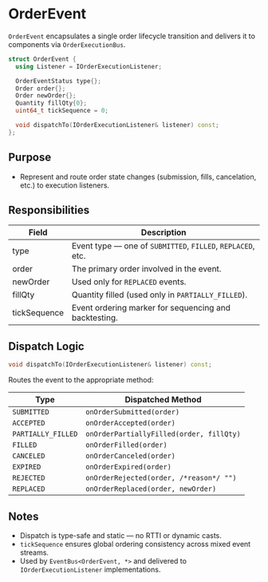 # OrderEvent

`OrderEvent` encapsulates a single order lifecycle transition and delivers it to components via `OrderExecutionBus`.

```cpp
struct OrderEvent {
  using Listener = IOrderExecutionListener;

  OrderEventStatus type{};
  Order order{};
  Order newOrder{};
  Quantity fillQty{0};
  uint64_t tickSequence = 0;

  void dispatchTo(IOrderExecutionListener& listener) const;
};
```

## Purpose

* Represent and route order state changes (submission, fills, cancelation, etc.) to execution listeners.

## Responsibilities

| Field        | Description                                                 |
| ------------ | ----------------------------------------------------------- |
| type         | Event type — one of `SUBMITTED`, `FILLED`, `REPLACED`, etc. |
| order        | The primary order involved in the event.                    |
| newOrder     | Used only for `REPLACED` events.                            |
| fillQty      | Quantity filled (used only in `PARTIALLY_FILLED`).          |
| tickSequence | Event ordering marker for sequencing and backtesting.       |

## Dispatch Logic

```cpp
void dispatchTo(IOrderExecutionListener& listener) const;
```

Routes the event to the appropriate method:

| Type               | Dispatched Method                        |
| ------------------ | ---------------------------------------- |
| `SUBMITTED`        | `onOrderSubmitted(order)`                |
| `ACCEPTED`         | `onOrderAccepted(order)`                 |
| `PARTIALLY_FILLED` | `onOrderPartiallyFilled(order, fillQty)` |
| `FILLED`           | `onOrderFilled(order)`                   |
| `CANCELED`         | `onOrderCanceled(order)`                 |
| `EXPIRED`          | `onOrderExpired(order)`                  |
| `REJECTED`         | `onOrderRejected(order, /*reason*/ "")`  |
| `REPLACED`         | `onOrderReplaced(order, newOrder)`       |

## Notes

* Dispatch is type-safe and static — no RTTI or dynamic casts.
* `tickSequence` ensures global ordering consistency across mixed event streams.
* Used by `EventBus<OrderEvent, *>` and delivered to `IOrderExecutionListener` implementations.
